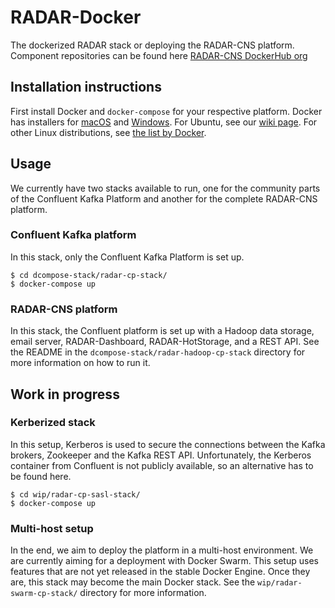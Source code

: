 # RADAR-Docker

The dockerized RADAR stack or deploying the RADAR-CNS platform. Component repositories can be found here [RADAR-CNS DockerHub org](https://hub.docker.com/u/radarcns/dashboard/)

## Installation instructions 

First install Docker and `docker-compose` for your respective platform. Docker has installers for [macOS](https://docs.docker.com/engine/installation/mac/) and [Windows](https://docs.docker.com/engine/installation/windows/). For Ubuntu, see our [wiki page](https://github.com/RADAR-CNS/RADAR-Docker/wiki/How-to-set-up-docker-on-ubuntu). For other Linux distributions, see [the list by Docker](https://docs.docker.com/engine/installation/).

## Usage

We currently have two stacks available to run, one for the community parts of the Confluent Kafka Platform and another for the complete RADAR-CNS platform.

### Confluent Kafka platform

In this stack, only the Confluent Kafka Platform is set up.

```shell
$ cd dcompose-stack/radar-cp-stack/
$ docker-compose up
```

### RADAR-CNS platform

In this stack, the Confluent platform is set up with a Hadoop data storage, email server, RADAR-Dashboard, RADAR-HotStorage, and a REST API. See the README in the `dcompose-stack/radar-hadoop-cp-stack` directory for more information on how to run it.

## Work in progress

### Kerberized stack

In this setup, Kerberos is used to secure the connections between the Kafka brokers, Zookeeper and the Kafka REST API. Unfortunately, the Kerberos container from Confluent is not publicly available, so an alternative has to be found here.

```shell
$ cd wip/radar-cp-sasl-stack/
$ docker-compose up
```

### Multi-host setup

In the end, we aim to deploy the platform in a multi-host environment. We are currently aiming for a deployment with Docker Swarm. This setup uses features that are not yet released in the stable Docker Engine. Once they are, this stack may become the main Docker stack. See the `wip/radar-swarm-cp-stack/` directory for more information.
